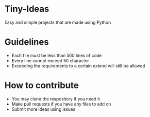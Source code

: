 # Tiny-Ideas
Easy and simple projects that are made using Python
# Guidelines
- Each file must be less than 500 lines of code
- Every line cannot exceed 50 character
- Exceeding the requirements to a certain extend will still be allowed
# How to contribute
- You may clone the respository if you need it
- Make pull requests if you have any files to add on
- Submit more ideas using issues
